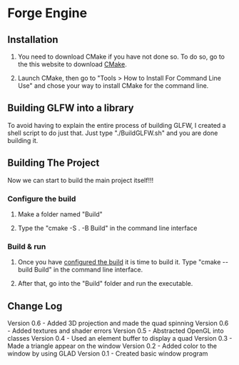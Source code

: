 # Forge Engine


## Installation

1. You need to download CMake if you have not done so. To do so, go to the this website to download [CMake](https://cmake.org/download/).

2. Launch CMake, then go to "Tools > How to Install For Command Line Use" and chose your way to install CMake for the command line.

## Building GLFW into a library

To avoid having to explain the entire process of building GLFW, I created a shell script to do just that. Just type "./BuildGLFW.sh" and you are done building it.

## Building The Project

Now we can start to build the main project itself!!!

### Configure the build

1. Make a folder named "Build"

2. Type the "cmake -S . -B Build" in the command line interface

### Build & run

1. Once you have [configured the build](###configure-the-build) it is time to build it. Type "cmake --build Build" in the command line interface.

2. After that, go into the "Build" folder and run the executable.

## Change Log

Version 0.6 - Added 3D projection and made the quad spinning
Version 0.6 - Added textures and shader errors
Version 0.5 - Abstracted OpenGL into classes
Version 0.4 - Used an element buffer to display a quad
Version 0.3 - Made a triangle appear on the window
Version 0.2 - Added color to the window by using GLAD
Version 0.1 - Created basic window program